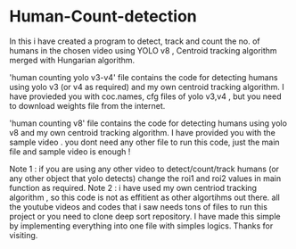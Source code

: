 # Human-Count-detection
In this i have created a program to detect, track and count the no. of humans in the chosen video using YOLO v8 , Centroid tracking algorithm merged with Hungarian algorithm.

'human counting yolo v3-v4' file contains the code for detecting humans using yolo v3 (or v4 as required) and my own centroid tracking algorithm. I have provieded you with coc.names, cfg files of yolo v3,v4 , but you need to download weights file from the internet.

'human counting v8' file contains the code for detecting humans using yolo v8 and my own centroid tracking algorithm. I have provided you with the sample video . you dont need any other file to run this code, just the main file and sample video is enough ! 

Note 1 : if you are using any other video to detect/count/track humans (or any other object that yolo detects) change the roi1 and roi2 values in main function as required.
Note 2 : i have used my own centriod tracking algorithm , so this code is not as effitient as other algortihms out there. all the youtube videos and codes that i saw needs tons of files to run this project or you need to clone deep sort repository. I have made this simple by implementing everything into one file with simples logics. Thanks for visiting.
